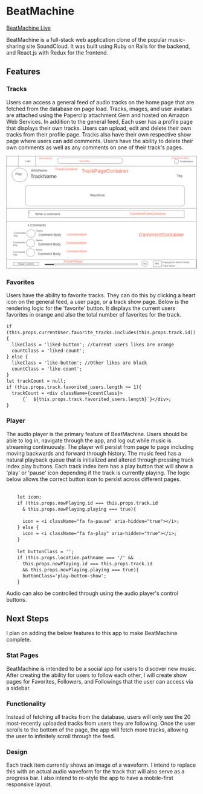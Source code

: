 # BeatMachine

[BeatMachine Live][heroku]

[heroku]: https://thebeatmachine.herokuapp.com

BeatMachine is a full-stack web application clone of the popular music-sharing site SoundCloud. It was built using Ruby on Rails for the backend, and React.js with Redux for the frontend.

## Features

### Tracks

Users can access a general feed of audio tracks on the home page that are fetched from the database on page load. Tracks, images, and user avatars are attached using the Paperclip attachment Gem and hosted on Amazon Web Services. In addition to the general feed, Each user has a profile page that displays their own tracks. Users can upload, edit and delete their own tracks from their profile page. Tracks also have their own respective show page where users can add comments. Users have the ability to delete their own comments as well as any comments on one of their track's pages.

![image of track page](/docs/wireframes/5-Track.png)



### Favorites

Users have the ability to favorite tracks. They can do this by clicking a heart icon on the general feed, a user page, or a track show page. Below is the rendering logic for the 'favorite' button. It displays the current users favorites in orange and also the total number of favorites for the track.

```
if (this.props.currentUser.favorite_tracks.includes(this.props.track.id)){
  likeClass = 'liked-button'; //Current users likes are orange
  countClass = 'liked-count';
} else {
  likeClass = 'like-button'; //Other likes are black
  countClass = 'like-count';
}
let trackCount = null;
if (this.props.track.favorited_users.length >= 1){
  trackCount = <div className={countClass}>
      {`  ${this.props.track.favorited_users.length}`}</div>;
}
```

### Player

The audio player is the primary feature of BeatMachine. Users should be able to log in, navigate through the app, and log out while music is streaming continuously. The player will persist from page to page including moving backwards and forward through history. The music feed has a natural playback queue that is initialized and altered through pressing track index play buttons.  Each track index item has a play button that will show a 'play' or 'pause' icon depending if the track is currently playing. The logic below allows the correct button icon to persist across different pages.

```

    let icon;
    if (this.props.nowPlaying.id === this.props.track.id
      & this.props.nowPlaying.playing === true){

      icon = <i className="fa fa-pause" aria-hidden="true"></i>;
    } else {
      icon = <i className="fa fa-play" aria-hidden="true"></i>;
    }

    let buttonClass = '';
    if (this.props.location.pathname === '/' &&
      this.props.nowPlaying.id === this.props.track.id
      && this.props.nowPlaying.playing === true){
      buttonClass='play-button-show';
    }

```

Audio can also be controlled through using the audio player's control buttons.


## Next Steps

I plan on adding the below features to this app to make BeatMachine complete.

### Stat Pages

BeatMachine is intended to be a social app for users to discover new music.  After creating the ability for users to follow each other, I will create show pages for Favorites, Followers, and Followings that the user can access via a sidebar.

### Functionality

Instead of fetching all tracks from the database, users will only see the 20 most-recently uploaded tracks from users they are following. Once the user scrolls to the bottom of the page, the app will fetch more tracks, allowing the user to infinitely scroll through the feed.

### Design

Each track item currently shows an image of a waveform. I intend to replace this with an actual audio waveform for the track that will also serve as a progress bar.  I also intend to re-style the app to have a mobile-first responsive layout.
